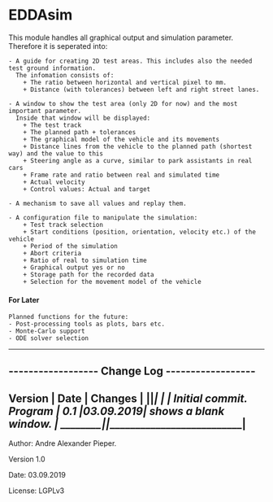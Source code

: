 # EDDAsim
This module handles all graphical output and simulation parameter. Therefore it is seperated into:

    - A guide for creating 2D test areas. This includes also the needed test ground information.
      The infomation consists of: 
        + The ratio between horizontal and vertical pixel to mm. 
        + Distance (with tolerances) between left and right street lanes.

    - A window to show the test area (only 2D for now) and the most important parameter.
      Inside that window will be displayed:
        + The test track
        + The planned path + tolerances
        + The graphical model of the vehicle and its movements
        + Distance lines from the vehicle to the planned path (shortest way) and the value to this
        + Steering angle as a curve, similar to park assistants in real cars
        + Frame rate and ratio between real and simulated time
        + Actual velocity
        + Control values: Actual and target

    - A mechanism to save all values and replay them.

    - A configuration file to manipulate the simulation:
        + Test track selection
        + Start conditions (position, orientation, velocity etc.) of the vehicle
        + Period of the simulation
        + Abort criteria
        + Ratio of real to simulation time
        + Graphical output yes or no
        + Storage path for the recorded data
        + Selection for the movement model of the vehicle

#### For Later ####
    Planned functions for the future:
    - Post-processing tools as plots, bars etc.
    - Monte-Carlo support
    - ODE solver selection


------------------------------------------------
------------------ Change Log ------------------
------------------------------------------------
Version |   Date   |           Changes         |
________|__________|___________________________|
        |          | Initial commit. Program   |
  0.1   |03.09.2019| shows a blank window.     |
________|__________|___________________________|
------------------------------------------------

Author:  Andre Alexander Pieper.

Version 1.0

Date:  03.09.2019

License: LGPLv3

